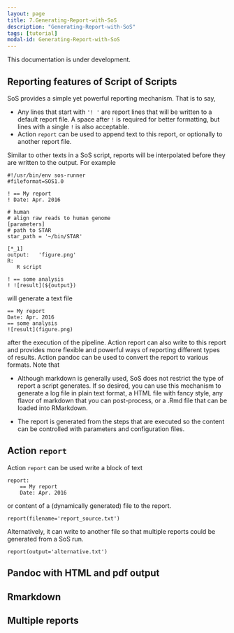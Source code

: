 ```yaml
---
layout: page
title: 7.Generating-Report-with-SoS
description: "Generating-Report-with-SoS"
tags: [tutorial]
modal-id: Generating-Report-with-SoS
---
```


This documentation is under development.

## Reporting features of Script of Scripts

SoS provides a simple yet powerful reporting mechanism. That is to say,

* Any lines that start with `'! '` are report lines that will be written to a default report file. A space after `!` is required for better formatting, but lines with a single `!` is also acceptable.
* Action `report` can be used to append text to this report, or optionally to another report file.

Similar to other texts in a SoS script, reports will be interpolated before they are written to the output. For example

```
#!/usr/bin/env sos-runner
#fileformat=SOS1.0

! == My report
! Date: Apr. 2016

# human
# align raw reads to human genome
[parameters]
# path to STAR
star_path = '~/bin/STAR'

[*_1]
output:   'figure.png'
R:
   R script

! == some analysis
! ![result](${output})
```

will generate a text file

```
== My report
Date: Apr. 2016
== some analysis
![result](figure.png)
```

after the execution of the pipeline. Action report can also write to this report and provides more flexible and powerful ways of reporting different types of results. Action pandoc can be used to convert the report to various formats. Note that

* Although markdown is generally used, SoS does not restrict the type of report a script generates. If so desired, you can use this mechanism to generate a log file in plain text format, a HTML file with fancy style, any flavor of markdown that you can post-process, or a .Rmd file that can be loaded into RMarkdown.

* The report is generated from the steps that are executed so the content can be controlled with parameters and configuration files.

## Action `report`

Action `report` can be used write a block of text 

```
report:
    == My report
    Date: Apr. 2016
```

or content of a (dynamically generated) file to the report.

```
report(filename='report_source.txt')
```

Alternatively, it can write to another file so that multiple reports could be generated from a SoS run.

```
report(output='alternative.txt')
```


## Pandoc with HTML and pdf output

## Rmarkdown

## Multiple reports


